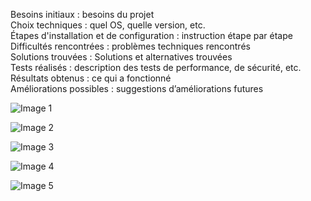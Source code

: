 Besoins initiaux : besoins du projet  
Choix techniques : quel OS, quelle version, etc.  
Étapes d'installation et de configuration : instruction étape par étape  
Difficultés rencontrées : problèmes techniques rencontrés  
Solutions trouvées : Solutions et alternatives trouvées  
Tests réalisés : description des tests de performance, de sécurité, etc.  
Résultats obtenus : ce qui a fonctionné  
Améliorations possibles : suggestions d’améliorations futures  


![Image 1](https://github.com/ThomasDominici/Projet-BVT-1/blob/main/Ressources/Screenshots%20installation/1.JPG?raw=true)

![Image 2 ](https://github.com/ThomasDominici/Projet-BVT-1/blob/main/Ressources/Screenshots%20installation/1.5.JPG)

![Image 3](https://github.com/ThomasDominici/Projet-BVT-1/blob/main/Ressources/Screenshots%20installation/2.JPG)

![Image 4](https://github.com/ThomasDominici/Projet-BVT-1/blob/main/Ressources/Screenshots%20installation/3.JPG)

![Image 5](https://github.com/ThomasDominici/Projet-BVT-1/blob/main/Ressources/Screenshots%20installation/4.JPG)
